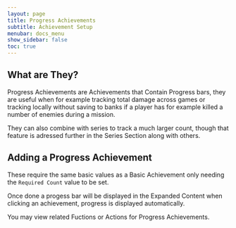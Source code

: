 ```yaml
---
layout: page
title: Progress Achievements
subtitle: Achievement Setup
menubar: docs_menu
show_sidebar: false
toc: true
---
```


## What are They?

Progress Achievements are Achievements that Contain Progress bars, they are useful when for example tracking total damage across games or tracking locally without saving to banks if a player has for example killed a number of enemies during a mission.

They can also combine with series to track a much larger count, though that feature is adressed further in the Series Section along with others.

## Adding a Progress Achievement

These require the same basic values as a Basic Achievement only needing the `Required Count` value to be set. 

Once done a progess bar will be displayed in the Expanded Content when clicking an achievement, progress is displayed automatically.

You may view related Fuctions or Actions for Progress Achievements.